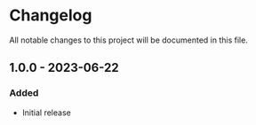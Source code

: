 # Changelog

All notable changes to this project will be documented in this file.

## 1.0.0 - 2023-06-22

### Added
- Initial release
